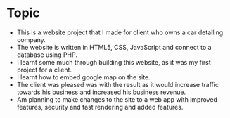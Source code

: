 # Topic
* This is a website project that I made for client who owns a car detailing company.
* The website is written in HTML5, CSS, JavaScript and connect to a database using PHP.
* I learnt some much through building this website, as it was my first project for a client.
* I learnt how to embed google map on the site.
* The client was pleased was with the result as it would increase traffic towards his business and increased his business revenue.
* Am planning to make changes to the site to a web app with improved features, security and fast rendering and added features.
